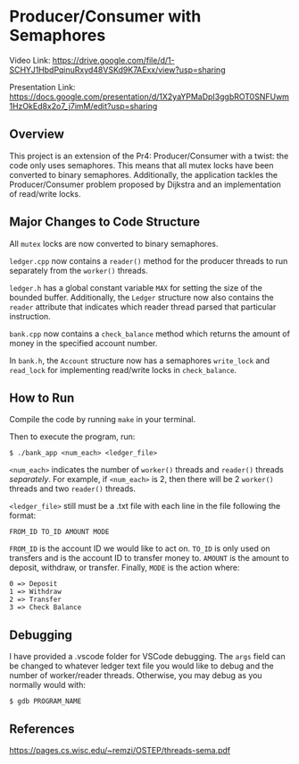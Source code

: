 # Producer/Consumer with Semaphores

Video Link: https://drive.google.com/file/d/1-SCHYJ1HbdPqinuRxyd48VSKd9K7AExx/view?usp=sharing

Presentation Link: https://docs.google.com/presentation/d/1X2yaYPMaDpI3ggbROT0SNFUwm1HzOkEd8x2o7_j7imM/edit?usp=sharing

## Overview

This project is an extension of the Pr4: Producer/Consumer with a twist: the code only uses semaphores. This means that all mutex locks have been converted to binary semaphores. Additionally, the application tackles the Producer/Consumer problem proposed by Dijkstra and an implementation of read/write locks.

## Major Changes to Code Structure

All `mutex` locks are now converted to binary semaphores.

`ledger.cpp` now contains a `reader()` method for the producer threads to run separately from the `worker()` threads.

`ledger.h` has a global constant variable `MAX` for setting the size of the bounded buffer. Additionally, the `Ledger` structure now also contains the `reader` attribute that indicates which reader thread parsed that particular instruction.

`bank.cpp` now contains a `check_balance` method which returns the amount of money in the specified account number.

In `bank.h`, the `Account` structure now has a semaphores `write_lock` and `read_lock` for implementing read/write locks in `check_balance`.

## How to Run

Compile the code by running `make` in your terminal.

Then to execute the program, run:

    $ ./bank_app <num_each> <ledger_file>

`<num_each>` indicates the number of `worker()` threads and `reader()` threads _separately_. For example, if `<num_each>` is 2, then there will be 2 `worker()` threads and two `reader()` threads.

`<ledger_file>` still must be a .txt file with each line in the file following the format:

    FROM_ID TO_ID AMOUNT MODE

`FROM_ID` is the account ID we would like to act on. `TO_ID` is only used on transfers and is the account ID to transfer money to. `AMOUNT` is the amount to deposit, withdraw, or transfer. Finally, `MODE` is the action where:

    0 => Deposit
    1 => Withdraw
    2 => Transfer
    3 => Check Balance

## Debugging

I have provided a .vscode folder for VSCode debugging. The `args` field can be changed to whatever ledger text file you would like to debug and the number of worker/reader threads. Otherwise, you may debug as you normally would with:

    $ gdb PROGRAM_NAME

## References

https://pages.cs.wisc.edu/~remzi/OSTEP/threads-sema.pdf

